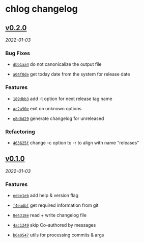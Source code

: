 # chlog changelog

<!-- CHLOG_SPLIT_MARKER -->

## [v0.2.0](https://github.com/ydcjeff/chlog/compare/v0.1.0...v0.2.0)

_2022-01-03_

### Bug Fixes

- [`dbb1aa4`](https://github.com/ydcjeff/chlog/commit/dbb1aa4) do not
  canonicalize the output file

- [`a04f0de`](https://github.com/ydcjeff/chlog/commit/a04f0de) get today date
  from the system for release date

### Features

- [`189dbb3`](https://github.com/ydcjeff/chlog/commit/189dbb3) add -t option for
  next release tag name

- [`ac2a90e`](https://github.com/ydcjeff/chlog/commit/ac2a90e) exit on unknown
  options

- [`e8d8d29`](https://github.com/ydcjeff/chlog/commit/e8d8d29) generate
  changelog for unreleased

### Refactoring

- [`463625f`](https://github.com/ydcjeff/chlog/commit/463625f) change -c option
  to -r to align with name "releases"

## [v0.1.0](https://github.com/ydcjeff/chlog/compare/46a3b87...v0.1.0)

_2022-01-03_

### Features

- [`eebe1eb`](https://github.com/ydcjeff/chlog/commit/eebe1eb) add help &
  version flag

- [`f4eadbf`](https://github.com/ydcjeff/chlog/commit/f4eadbf) get required
  information from git

- [`0e4318e`](https://github.com/ydcjeff/chlog/commit/0e4318e) read + write
  changelog file

- [`4ac1249`](https://github.com/ydcjeff/chlog/commit/4ac1249) skip Co-authored
  by messages

- [`b6a0547`](https://github.com/ydcjeff/chlog/commit/b6a0547) utils for
  processing commits & args
